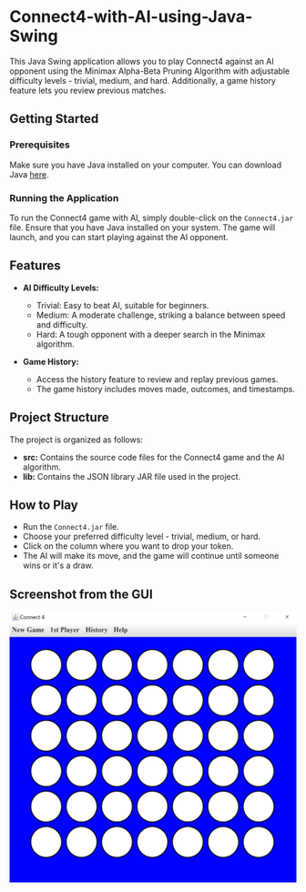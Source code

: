 # Connect4-with-AI-using-Java-Swing

This Java Swing application allows you to play Connect4 against an AI opponent using the Minimax Alpha-Beta Pruning Algorithm with adjustable difficulty levels - trivial, medium, and hard. Additionally, a game history feature lets you review previous matches.

## Getting Started

### Prerequisites

Make sure you have Java installed on your computer. You can download Java [here](https://www.java.com/en/download/).

### Running the Application

To run the Connect4 game with AI, simply double-click on the `Connect4.jar` file. Ensure that you have Java installed on your system. The game will launch, and you can start playing against the AI opponent.

## Features

- **AI Difficulty Levels:**
  - Trivial: Easy to beat AI, suitable for beginners.
  - Medium: A moderate challenge, striking a balance between speed and difficulty.
  - Hard: A tough opponent with a deeper search in the Minimax algorithm.

- **Game History:**
  - Access the history feature to review and replay previous games.
  - The game history includes moves made, outcomes, and timestamps.

## Project Structure

The project is organized as follows:

- **src:** Contains the source code files for the Connect4 game and the AI algorithm.
- **lib:** Contains the JSON library JAR file used in the project.

## How to Play

- Run the `Connect4.jar` file.
- Choose your preferred difficulty level - trivial, medium, or hard.
- Click on the column where you want to drop your token.
- The AI will make its move, and the game will continue until someone wins or it's a draw.

## Screenshot from the GUI

![Screenshot](readmeImage.png)

